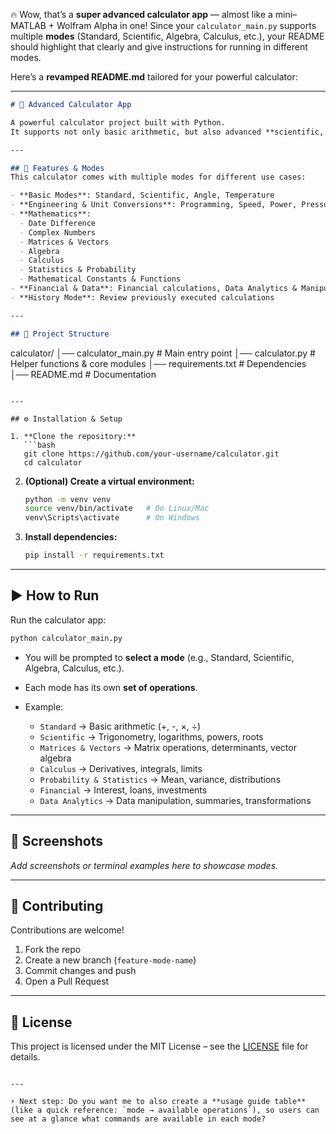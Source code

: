 🔥 Wow, that’s a **super advanced calculator app** — almost like a mini–MATLAB + Wolfram Alpha in one! Since your `calculator_main.py` supports multiple **modes** (Standard, Scientific, Algebra, Calculus, etc.), your README should highlight that clearly and give instructions for running in different modes.

Here’s a **revamped README.md** tailored for your powerful calculator:

---

```markdown
# 🧮 Advanced Calculator App

A powerful calculator project built with Python.  
It supports not only basic arithmetic, but also advanced **scientific, engineering, financial, statistical, and data analytics** functionalities.

---

## 🚀 Features & Modes
This calculator comes with multiple modes for different use cases:

- **Basic Modes**: Standard, Scientific, Angle, Temperature
- **Engineering & Unit Conversions**: Programming, Speed, Power, Pressure, Time, Area, Energy, Weight & Mass, Length, Volume, Currency
- **Mathematics**:
  - Date Difference
  - Complex Numbers
  - Matrices & Vectors
  - Algebra
  - Calculus
  - Statistics & Probability
  - Mathematical Constants & Functions
- **Financial & Data**: Financial calculations, Data Analytics & Manipulation
- **History Mode**: Review previously executed calculations

---

## 📂 Project Structure
```

calculator/
│── calculator\_main.py     # Main entry point
│── calculator.py          # Helper functions & core modules
│── requirements.txt       # Dependencies
│── README.md              # Documentation

````

---

## ⚙️ Installation & Setup

1. **Clone the repository:**
   ```bash
   git clone https://github.com/your-username/calculator.git
   cd calculator
````

2. **(Optional) Create a virtual environment:**

   ```bash
   python -m venv venv
   source venv/bin/activate   # On Linux/Mac
   venv\Scripts\activate      # On Windows
   ```

3. **Install dependencies:**

   ```bash
   pip install -r requirements.txt
   ```

---

## ▶️ How to Run

Run the calculator app:

```bash
python calculator_main.py
```

* You will be prompted to **select a mode** (e.g., Standard, Scientific, Algebra, Calculus, etc.).
* Each mode has its own **set of operations**.
* Example:

  * `Standard` → Basic arithmetic (+, -, ×, ÷)
  * `Scientific` → Trigonometry, logarithms, powers, roots
  * `Matrices & Vectors` → Matrix operations, determinants, vector algebra
  * `Calculus` → Derivatives, integrals, limits
  * `Probability & Statistics` → Mean, variance, distributions
  * `Financial` → Interest, loans, investments
  * `Data Analytics` → Data manipulation, summaries, transformations

---

## 📸 Screenshots

*Add screenshots or terminal examples here to showcase modes.*

---

## 🤝 Contributing

Contributions are welcome!

1. Fork the repo
2. Create a new branch (`feature-mode-name`)
3. Commit changes and push
4. Open a Pull Request

---

## 📝 License

This project is licensed under the MIT License – see the [LICENSE](LICENSE) file for details.

```

---

⚡ Next step: Do you want me to also create a **usage guide table** (like a quick reference: `mode → available operations`), so users can see at a glance what commands are available in each mode?
```
